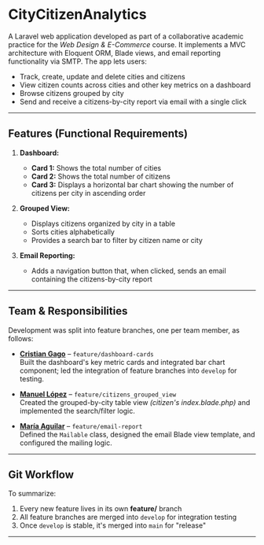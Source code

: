 # CityCitizenAnalytics

A Laravel web application developed as part of a collaborative academic practice for the *Web Design & E-Commerce* course. It implements a MVC architecture with Eloquent ORM, Blade views, and email reporting functionality via SMTP. The app lets users:

- Track, create, update and delete cities and citizens  
- View citizen counts across cities and other key metrics on a dashboard
- Browse citizens grouped by city
- Send and receive a citizens-by-city report via email with a single click

---

## Features (Functional Requirements)

1. **Dashboard:**  
   - **Card 1:** Shows the total number of cities  
   - **Card 2:** Shows the total number of citizens  
   - **Card 3:** Displays a horizontal bar chart showing the number of citizens per city in ascending order

2. **Grouped View:**  
   - Displays citizens organized by city in a table  
   - Sorts cities alphabetically  
   - Provides a search bar to filter by citizen name or city  

3. **Email Reporting:**  
   - Adds a navigation button that, when clicked, sends an email containing the citizens-by-city report
   
---

## Team & Responsibilities

Development was split into feature branches, one per team member, as follows:

- **[Cristian Gago](https://github.com/Criqua)** – `feature/dashboard-cards`  
Built the dashboard's key metric cards and integrated bar chart component; led the integration of feature branches into `develop` for testing.

- **[Manuel López](https://github.com/ElVatoEste)** – `feature/citizens_grouped_view`  
  Created the grouped-by-city table view *(citizen's index.blade.php)* and implemented the search/filter logic.

- **[María Aguilar](https://github.com/mabelenaa)** – `feature/email-report`  
  Defined the `Mailable` class, designed the email Blade view template, and configured the mailing logic.

---

## Git Workflow

To summarize:
1. Every new feature lives in its own **feature/** branch
2. All feature branches are merged into `develop` for integration testing
3. Once `develop` is stable, it's merged into `main` for "release"

---
